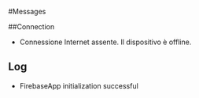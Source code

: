 #Messages

##Connection
- Connessione Internet assente. Il dispositivo è offline.

## Log
-  FirebaseApp initialization successful
